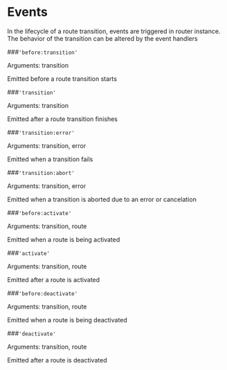 # Events

In the lifecycle of a route transition, events are triggered in router instance. The behavior of the transition can be altered 
by the event handlers
    
###<code>'before:transition' </code>
 
 Arguments: transition
 
 Emitted before a route transition starts
 
###<code>'transition' </code>
 
 Arguments: transition
 
 Emitted after a route transition finishes

###<code>'transition:error' </code>
 
 Arguments: transition, error
 
 Emitted when a transition fails 
  
###<code>'transition:abort' </code>
 
 Arguments: transition, error
 
 Emitted when a transition is aborted due to an error or cancelation

###<code>'before:activate' </code>
  
  Arguments: transition, route
  
  Emitted when a route is being activated
  
###<code>'activate' </code>
  
  Arguments: transition, route
  
  Emitted after a route is activated
   
   
###<code>'before:deactivate' </code>
  
  Arguments: transition, route
  
  Emitted when a route is being deactivated
  
###<code>'deactivate' </code>
  
  Arguments: transition, route
  
  Emitted after a route is deactivated   
